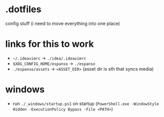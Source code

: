# .dotfiles
config stuff (i need to move everything into one place)

# links for this to work
* `~/.ideavimrc` -> `./idea/.ideavimrc`
* `$XDG_CONFIG_HOME/espanso` -> `./espanso`
* `./espanso/assets` -> `<ASSET_DIR>` (asset dir is sth that syncs media)

# windows
* run `./_windows/startup.ps1` on startup (`PowerShell.exe -WindowStyle Hidden -ExecutionPolicy Bypass -File <PATH>`)
